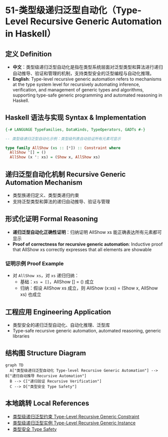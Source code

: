# 51-类型级递归泛型自动化（Type-Level Recursive Generic Automation in Haskell）

## 定义 Definition

- **中文**：类型级递归泛型自动化是指在类型系统层面对泛型类型和算法进行递归自动推导、验证和管理的机制，支持类型安全的泛型编程与自动化推理。
- **English**: Type-level recursive generic automation refers to mechanisms at the type system level for recursively automating inference, verification, and management of generic types and algorithms, supporting type-safe generic programming and automated reasoning in Haskell.

## Haskell 语法与实现 Syntax & Implementation

```haskell
{-# LANGUAGE TypeFamilies, DataKinds, TypeOperators, GADTs #-}

-- 类型级递归泛型自动化示例：类型级列表自动验证所有元素可显示

type family AllShow (xs :: [*]) :: Constraint where
  AllShow '[] = ()
  AllShow (x ': xs) = (Show x, AllShow xs)
```

## 递归泛型自动化机制 Recursive Generic Automation Mechanism

- 类型族递归定义、类型类递归约束
- 支持泛型类型和算法的递归自动推导、验证与管理

## 形式化证明 Formal Reasoning

- **递归泛型自动化正确性证明**：归纳证明 AllShow xs 能正确表达所有元素都可显示
- **Proof of correctness for recursive generic automation**: Inductive proof that AllShow xs correctly expresses that all elements are showable

### 证明示例 Proof Example

- 对 `AllShow xs`，对 `xs` 递归归纳：
  - 基础：`xs = []`，AllShow [] = () 成立
  - 归纳：假设 AllShow xs 成立，则 AllShow (x:xs) = (Show x, AllShow xs) 也成立

## 工程应用 Engineering Application

- 类型安全的递归泛型自动化、自动化推理、泛型库
- Type-safe recursive generic automation, automated reasoning, generic libraries

## 结构图 Structure Diagram

```mermaid
graph TD
  A["类型级递归泛型自动化 Type-level Recursive Generic Automation"] --> B["递归自动推导 Recursive Automation"]
  B --> C["递归验证 Recursive Verification"]
  C --> D["类型安全 Type Safety"]
```

## 本地跳转 Local References

- [类型级递归泛型约束 Type-Level Recursive Generic Constraint](../78-Type-Level-Recursive-Generic-Constraint/01-Type-Level-Recursive-Generic-Constraint-in-Haskell.md)
- [类型级递归泛型实例 Type-Level Recursive Generic Instance](../77-Type-Level-Recursive-Generic-Instance/01-Type-Level-Recursive-Generic-Instance-in-Haskell.md)
- [类型安全 Type Safety](../14-Type-Safety/01-Type-Safety-in-Haskell.md)

